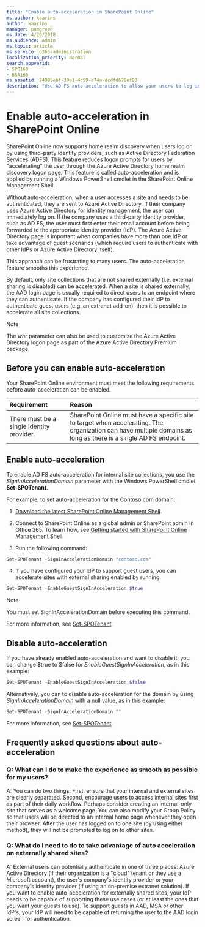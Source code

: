 ```yaml
---
title: "Enable auto-acceleration in SharePoint Online"
ms.author: kaarins
author: kaarins
manager: pamgreen
ms.date: 4/20/2018
ms.audience: Admin
ms.topic: article
ms.service: o365-administration
localization_priority: Normal
search.appverid:
- SPO160
- BSA160
ms.assetid: 74985ebf-39e1-4c59-a74a-dcdfd678ef83
description: "Use AD FS auto-acceleration to allow your users to log in by using your organization's Active Directory Federation Services (AD FS) endpoint. They can be signed in immediately, without having to enter their credentials twice."
---
```


# Enable auto-acceleration in SharePoint Online

SharePoint Online now supports home realm discovery when users log on by using third-party identity providers, such as Active Directory Federation Services (ADFS). This feature reduces logon prompts for users by "accelerating" the user through the Azure Active Directory home realm discovery logon page. This feature is called auto-acceleration and is applied by running a Windows PowerShell cmdlet in the SharePoint Online Management Shell.
  
Without auto-acceleration, when a user accesses a site and needs to be authenticated, they are sent to Azure Active Directory. If their company uses Azure Active Directory for identity management, the user can immediately log on. If the company uses a third-party identity provider, such as AD FS, the user must first enter their email account before being forwarded to the appropriate identity provider (IdP). The Azure Active Directory page is important when companies have more than one IdP or take advantage of guest scenarios (which require users to authenticate with other IdPs or Azure Active Directory itself).
  
This approach can be frustrating to many users. The auto-acceleration feature smooths this experience.
  
By default, only site collections that are not shared externally (i.e. external sharing is disabled) can be accelerated. When a site is shared externally, the AAD login page is usually required to direct users to an endpoint where they can authenticate. If the company has configured their IdP to authenticate guest users (e.g. an extranet add-on), then it is possible to accelerate all site collections.
  
> [!NOTE]
> The  _whr_ parameter can also be used to customize the Azure Active Directory logon page as part of the Azure Active Directory Premium package. 
  
## Before you can enable auto-acceleration

Your SharePoint Online environment must meet the following requirements before auto-acceleration can be enabled.
  
|**Requirement**|**Reason**|
|:-----|:-----|
|There must be a single identity provider.  <br/> |SharePoint Online must have a specific site to target when accelerating. The organization can have multiple domains as long as there is a single AD FS endpoint.  <br/> |
   
## Enable auto-acceleration

To enable AD FS auto-acceleration for internal site collections, you use the  _SignInAccelerationDomain_ parameter with the Windows PowerShell cmdlet **Set-SPOTenant**. 
  
For example, to set auto-acceleration for the Contoso.com domain:
 
1. [Download the latest SharePoint Online Management Shell](https://go.microsoft.com/fwlink/p/?LinkId=255251).
    
2. Connect to SharePoint Online as a global admin or SharePoint admin in Office 365. To learn how, see [Getting started with SharePoint Online Management Shell](https://go.microsoft.com/fwlink/?linkid=869066).
3. Run the following command:
```PowerShell
Set-SPOTenant -SignInAccelerationDomain "contoso.com"
```
4. If you have configured your IdP to support guest users, you can accelerate sites with external sharing enabled by running:
  
```PowerShell
Set-SPOTenant -EnableGuestSignInAcceleration $true
```

> [!NOTE]
> You must set SignInAccelerationDomain before executing this command. 
  
For more information, see [Set-SPOTenant](https://go.microsoft.com/fwlink/?LinkId=617177).
  
## Disable auto-acceleration

If you have already enabled auto-acceleration and want to disable it, you can change $true to $false for  _EnableGuestSignInAcceleration_, as in this example:
  
```PowerShell
Set-SPOTenant -EnableGuestSignInAcceleration $false
```

Alternatively, you can to disable auto-acceleration for the domain by using  _SignInAccelerationDomain_ with a null value, as in this example: 
  
```PowerShell
Set-SPOTenant -SignInAccelerationDomain ""
```

For more information, see [Set-SPOTenant](https://go.microsoft.com/fwlink/?LinkId=617177).
  
## Frequently asked questions about auto-acceleration
<a name="FAQ"> </a>

### Q: What can I do to make the experience as smooth as possible for my users?

A: You can do two things. First, ensure that your internal and external sites are clearly separated. Second, encourage users to access internal sites first as part of their daily workflow. Perhaps consider creating an internal-only site that serves as a welcome page. You can also modify your Group Policy so that users will be directed to an internal home page whenever they open their browser. After the user has logged on to one site (by using either method), they will not be prompted to log on to other sites.
  
### Q: What do I need to do to take advantage of auto acceleration on externally shared sites?

A: External users can potentially authenticate in one of three places: Azure Active Directory (if their organization is a "cloud" tenant or they use a Microsoft account), the user's company's identity provider or your company's identity provider (if using an on-premise extranet solution). If you want to enable auto-acceleration for externally shared sites, your IdP needs to be capable of supporting these use cases (or at least the ones that you want your guests to use). To support guests in AAD, MSA or other IdP's, your IdP will need to be capable of returning the user to the AAD login screen for authentication.
  

